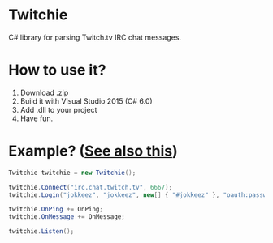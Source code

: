 # Twitchie
C# library for parsing Twitch.tv IRC chat messages.



# How to use it?
1. Download .zip
2. Build it with Visual Studio 2015 (C# 6.0)
3. Add .dll to your project
4. Have fun.

# Example? ([See also this](https://github.com/JokkeeZ/Twitchie/blob/master/Twichiedll.Example/Program.cs))
```cs
Twitchie twitchie = new Twitchie();

twitchie.Connect("irc.chat.twitch.tv", 6667);
twitchie.Login("jokkeez", "jokkeez", new[] { "#jokkeez" }, "oauth:password");

twitchie.OnPing += OnPing;
twitchie.OnMessage += OnMessage;

twitchie.Listen();
```
